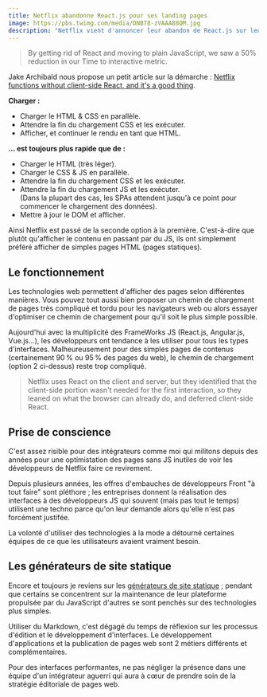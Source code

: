 ```yaml
---
title: Netflix abandonne React.js pour ses landing pages
image: https://pbs.twimg.com/media/DNB78-zVAAA88QM.jpg
description: "Netflix vient d'annoncer leur abandon de React.js sur leurs pages d'interface et ils ont vue les performances de chargement s'améliorer de 50%."
---
```


> By getting rid of React and moving to plain JavaScript, we saw a 50% reduction in our Time to interactive metric.

Jake Archibald nous propose un petit article sur la démarche : [Netflix functions without client-side React, and it's a good thing](https://jakearchibald.com/2017/netflix-and-react/).

**Charger :**

* Charger le HTML & CSS en parallèle.
* Attendre la fin du chargement CSS et les exécuter.
* Afficher, et continuer le rendu en tant que HTML.

**… est toujours plus rapide que de :**

* Charger le HTML (très léger).
* Charger le CSS & JS en parallèle.
* Attendre la fin du chargement CSS et les exécuter.
* Attendre la fin du chargement JS et les exécuter.  
(Dans la plupart des cas, les SPAs attendent jusqu'à ce point pour commencer le chargement des données).
* Mettre à jour le DOM et afficher.

Ainsi Netflix est passé de la seconde option à la première. C'est-à-dire que plutôt qu'afficher le contenu en passant par du JS, ils ont simplement préféré afficher de simples pages HTML (pages statiques).

## Le fonctionnement

Les technologies web permettent d'afficher des pages selon différentes manières. Vous pouvez tout aussi bien proposer un chemin de chargement de pages très compliqué et tordu pour les navigateurs web ou alors essayer d'optimiser ce chemin de chargement pour qu'il soit le plus simple possible.

Aujourd'hui avec la multiplicité des FrameWorks JS (React.js, Angular.js, Vue.js…), les développeurs ont tendance à les utiliser pour tous les types d'interfaces. Malheureusement pour des simples pages de contenus (certainement 90&#8239;% ou 95&#8239;% des pages du web), le chemin de chargement (option 2 ci-dessus) reste trop compliqué.

> Netflix uses React on the client and server, but they identified that the client-side portion wasn't needed for the first interaction, so they leaned on what the browser can already do, and deferred client-side React.

## Prise de conscience

C'est assez risible pour des intégrateurs comme moi qui militons depuis des années pour une optimistation des pages sans JS inutiles de voir les développeurs de Netflix faire ce revirement.

Depuis plusieurs années, les offres d'embauches de développeurs Front "à tout faire" sont pléthore ; les entreprises donnent la réalisation des interfaces à des développeurs JS qui souvent (mais pas tout le temps) utilisent une techno parce qu'on leur demande alors qu'elle n'est pas forcément justifée.

La volonté d'utiliser des technologies à la mode a détourné certaines équipes de ce que les utilisateurs avaient vraiment besoin.

## Les générateurs de site statique

Encore et toujours je reviens sur les [générateurs de site statique](/generateur-site-statique/) ; pendant que certains se concentrent sur la maintenance de leur plateforme propulsée par du JavaScript d'autres se sont penchés sur des technologies plus simples.

Utiliser du Markdown, c'est dégagé du temps de réflexion sur les processus d'édition et le développement d'interfaces. Le développement d'applications et la publication de pages web sont 2 métiers différents et complémentaires.

Pour des interfaces performantes, ne pas négliger la présence dans une équipe d'un intégrateur aguerri qui aura à cœur de prendre soin de la stratégie éditoriale de pages web.

